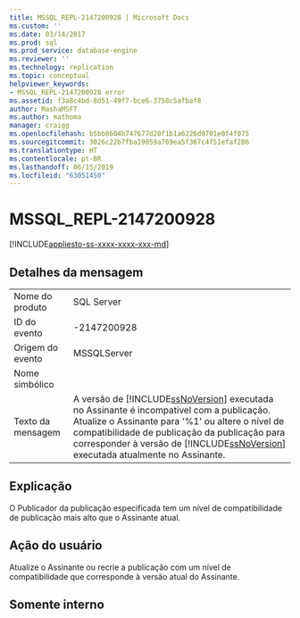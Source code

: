 ```yaml
---
title: MSSQL_REPL-2147200928 | Microsoft Docs
ms.custom: ''
ms.date: 03/14/2017
ms.prod: sql
ms.prod_service: database-engine
ms.reviewer: ''
ms.technology: replication
ms.topic: conceptual
helpviewer_keywords:
- MSSQL_REPL-2147200928 error
ms.assetid: f3a8c4bd-8d51-49f7-bce6-3758c5afbaf8
author: MashaMSFT
ms.author: mathoma
manager: craigg
ms.openlocfilehash: b5bb8604b747677d20f1b1a6226d9701e0f4f075
ms.sourcegitcommit: 3026c22b7fba19059a769ea5f367c4f51efaf286
ms.translationtype: HT
ms.contentlocale: pt-BR
ms.lasthandoff: 06/15/2019
ms.locfileid: "63051450"
---
```

# <a name="mssqlrepl-2147200928"></a>MSSQL_REPL-2147200928
[!INCLUDE[appliesto-ss-xxxx-xxxx-xxx-md](../../includes/appliesto-ss-xxxx-xxxx-xxx-md.md)]
    
## <a name="message-details"></a>Detalhes da mensagem  
  
|||  
|-|-|  
|Nome do produto|SQL Server|  
|ID do evento|-2147200928|  
|Origem do evento|MSSQLServer|  
|Nome simbólico||  
|Texto da mensagem|A versão de [!INCLUDE[ssNoVersion](../../includes/ssnoversion-md.md)] executada no Assinante é incompatível com a publicação. Atualize o Assinante para '%1' ou altere o nível de compatibilidade de publicação da publicação para corresponder à versão de [!INCLUDE[ssNoVersion](../../includes/ssnoversion-md.md)] executada atualmente no Assinante.|  
  
## <a name="explanation"></a>Explicação  
 O Publicador da publicação especificada tem um nível de compatibilidade de publicação mais alto que o Assinante atual.  
  
## <a name="user-action"></a>Ação do usuário  
 Atualize o Assinante ou recrie a publicação com um nível de compatibilidade que corresponde à versão atual do Assinante.  
  
## <a name="internal-only"></a>Somente interno  
  
